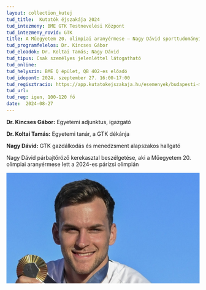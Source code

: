 ```yaml
---
layout: collection_kutej
tud_title:  Kutatók éjszakája 2024
tud_intezmeny: BME GTK Testnevelési Központ
tud_intezmeny_rovid: GTK
title: A Műegyetem 20. olimpiai aranyérmese – Nagy Dávid sporttudományi háttere
tud_programfelelos: Dr. Kincses Gábor
tud_eloadok: Dr. Koltai Tamás; Nagy Dávid
tud_tipus: Csak személyes jelenléttel látogatható
tud_online: 
tud_helyszin: BME Q épület, QB 402-es előadó
tud_idopont: 2024. szeptember 27. 16:00-17:00
tud_regisztracio: https://app.kutatokejszakaja.hu/esemenyek/budapesti-muszaki-es-gazdasagtudomanyi-egyetem-bme/a-muegyetem-20-olimpiai-aranyermet-nyero-nagy-david-sporttudomanyi-hattere
tud_url: 
tud_reg: igen, 100-120 fő
date:  2024-08-27
---
```

**Dr. Kincses Gábor:** Egyetemi adjunktus, igazgató

**Dr. Koltai Tamás:** Egyetemi tanár, a GTK dékánja

**Nagy Dávid:** GTK gazdálkodás és menedzsment alapszakos hallgató


Nagy Dávid párbajtőröző kerekasztal beszélgetése, aki a Műegyetem 20. olimpiai aranyérmese lett a 2024-es párizsi olimpián

![A Műegyetem 20. olimpiai aranyérmese – Nagy Dávid sporttudományi háttere](../2024/images/a-muegyetem-20-olimpiai-aranyermet-nyero-nagy-david.jpg)
